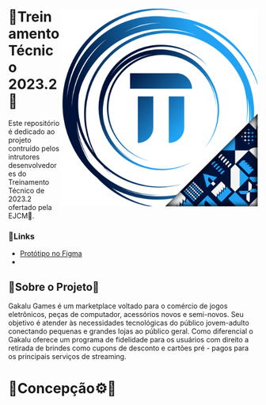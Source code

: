 <h1>
  <img src="./LogoTT23_2.svg" align="right" width="400px"/>
  🔹Treinamento Técnico 2023.2🔹
</h1>
Este repositório é dedicado ao projeto contruído pelos intrutores desenvolvedores do Treinamento Técnico de 2023.2 ofertado pela EJCM🏯.

### 🔗Links
- [Protótipo no Figma](https://www.figma.com/file/kCyEHO7BBkWafjfb2S3Fgs/Prot%C3%B3tipo---Gakalu?type=design&node-id=0%3A1&mode=design&t=lREN3Xy4N159TgtY-1)
- 


## 🔹Sobre o Projeto🔹
Gakalu Games é um marketplace  voltado para o comércio de jogos eletrônicos, peças de computador, acessórios novos e semi-novos.
Seu objetivo é atender às necessidades tecnológicas do público jovem-adulto conectando pequenas e grandes lojas ao público geral.
Como diferencial o Gakalu oferece um programa de fidelidade para os usuários com direito a retirada de brindes como cupons de desconto
e cartões pré - pagos para os principais serviços de streaming.



# 🔸Concepção⚙️🔸
